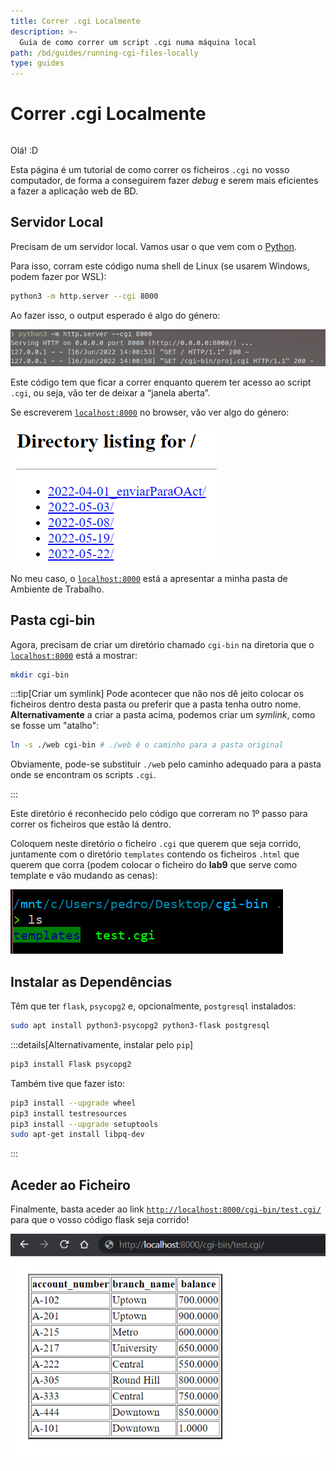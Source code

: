 ```yaml
---
title: Correr .cgi Localmente
description: >-
  Guia de como correr um script .cgi numa máquina local
path: /bd/guides/running-cgi-files-locally
type: guides
---
```


# Correr .cgi Localmente

```toc

```

Olá! \:D

Esta página é um tutorial de como correr os ficheiros `.cgi` no vosso computador, de forma a conseguirem fazer _debug_ e serem mais eficientes a fazer a aplicação web de BD.

## Servidor Local

Precisam de um servidor local. Vamos usar o que vem com o [Python](https://docs.python.org/3/library/http.server.html#http.server.CGIHTTPRequestHandler).

Para isso, corram este código numa shell de Linux (se usarem Windows, podem fazer por WSL):

```bash
python3 -m http.server --cgi 8000
```

Ao fazer isso, o output esperado é algo do género:

![Servidor HTTP do python](./assets/0100-python-server.png)


Este código tem que ficar a correr enquanto querem ter acesso ao script `.cgi`, ou seja, vão ter de deixar a “janela aberta”.

Se escreverem [`localhost:8000`](http://localhost:8000) no browser, vão ver algo do género:


![Directory Listing pelo HTTP server](./assets/0100-directory-listing.png)

No meu caso, o [`localhost:8000`](http://localhost:8000) está a apresentar a minha pasta de Ambiente de Trabalho.

## Pasta cgi-bin

Agora, precisam de criar um diretório chamado `cgi-bin` na diretoria que o [`localhost:8000`](http://localhost:8080) está a mostrar:

```bash
mkdir cgi-bin
```

:::tip[Criar um symlink]
Pode acontecer que não nos dê jeito colocar os ficheiros dentro desta pasta ou preferir que a pasta tenha outro nome.
**Alternativamente** a criar a pasta acima, podemos criar um _symlink_, como se fosse um "atalho":

```bash
ln -s ./web cgi-bin # ./web é o caminho para a pasta original
```

Obviamente, pode-se substituir `./web` pelo caminho adequado para a pasta onde se encontram os scripts `.cgi`.

:::

Este diretório é reconhecido pelo código que correram no 1º passo para correr os ficheiros que estão lá dentro.

Coloquem neste diretório o ficheiro `.cgi` que querem que seja corrido, juntamente com o diretório `templates` contendo os ficheiros `.html` que querem que corra (podem colocar o ficheiro do **lab9** que serve como template e vão mudando as cenas):

![Untitled](./assets/0100-ls.png)

## Instalar as Dependências

Têm que ter `flask`, `psycopg2` e, opcionalmente, `postgresql` instalados:

```bash
sudo apt install python3-psycopg2 python3-flask postgresql
```

:::details[Alternativamente, instalar pelo `pip`]

```bash
pip3 install Flask psycopg2
```

Também tive que fazer isto:

```bash
pip3 install --upgrade wheel
pip3 install testresources
pip3 install --upgrade setuptools
sudo apt-get install libpq-dev
```

:::

## Aceder ao Ficheiro

Finalmente, basta aceder ao link [`http://localhost:8000/cgi-bin/test.cgi/`](http://localhost:8000/cgi-bin/test.cgi/) para que o vosso código flask seja corrido!

![Resultado do script .cgi](./assets/0100-first-table.png)
